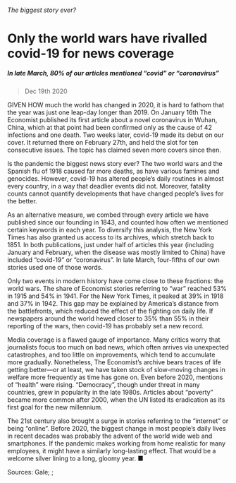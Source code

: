 ###### The biggest story ever?
# Only the world wars have rivalled covid-19 for news coverage 
##### In late March, 80% of our articles mentioned “covid” or “coronavirus” 
> Dec 19th 2020 



GIVEN HOW much the world has changed in 2020, it is hard to fathom that the year was just one leap-day longer than 2019. On January 16th The Economist published its first article about a novel coronavirus in Wuhan, China, which at that point had been confirmed only as the cause of 42 infections and one death. Two weeks later, covid-19 made its debut on our cover. It returned there on February 27th, and held the slot for ten consecutive issues. The topic has claimed seven more covers since then.

Is the pandemic the biggest news story ever? The two world wars and the Spanish flu of 1918 caused far more deaths, as have various famines and genocides. However, covid-19 has altered people’s daily routines in almost every country, in a way that deadlier events did not. Moreover, fatality counts cannot quantify developments that have changed people’s lives for the better.


As an alternative measure, we combed through every article we have published since our founding in 1843, and counted how often we mentioned certain keywords in each year. To diversify this analysis, the New York Times has also granted us access to its archives, which stretch back to 1851. In both publications, just under half of articles this year (including January and February, when the disease was mostly limited to China) have included “covid-19” or “coronavirus”. In late March, four-fifths of our own stories used one of those words.

Only two events in modern history have come close to these fractions: the world wars. The share of Economist stories referring to “war” reached 53% in 1915 and 54% in 1941. For the New York Times, it peaked at 39% in 1918 and 37% in 1942. This gap may be explained by America’s distance from the battlefronts, which reduced the effect of the fighting on daily life. If newspapers around the world hewed closer to 35% than 55% in their reporting of the wars, then covid-19 has probably set a new record.



Media coverage is a flawed gauge of importance. Many critics worry that journalists focus too much on bad news, which often arrives via unexpected catastrophes, and too little on improvements, which tend to accumulate more gradually. Nonetheless, The Economist’s archive bears traces of life getting better—or at least, we have taken stock of slow-moving changes in welfare more frequently as time has gone on. Even before 2020, mentions of “health” were rising. “Democracy”, though under threat in many countries, grew in popularity in the late 1980s. Articles about “poverty” became more common after 2000, when the UN listed its eradication as its first goal for the new millennium.

The 21st century also brought a surge in stories referring to the “internet” or being “online”. Before 2020, the biggest change in most people’s daily lives in recent decades was probably the advent of the world wide web and smartphones. If the pandemic makes working from home realistic for many employees, it might have a similarly long-lasting effect. That would be a welcome silver lining to a long, gloomy year. ■

Sources: Gale; ; 

